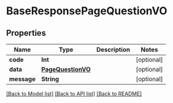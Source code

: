 # BaseResponsePageQuestionVO

## Properties
Name | Type | Description | Notes
------------ | ------------- | ------------- | -------------
**code** | **Int** |  | [optional] 
**data** | [**PageQuestionVO**](PageQuestionVO.md) |  | [optional] 
**message** | **String** |  | [optional] 

[[Back to Model list]](../README.md#documentation-for-models) [[Back to API list]](../README.md#documentation-for-api-endpoints) [[Back to README]](../README.md)


